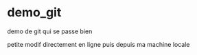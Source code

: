 # demo_git

demo de git qui se passe bien 

petite modif directement en ligne
puis depuis ma machine locale
